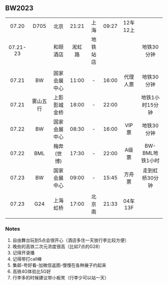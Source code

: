 ## BW2023

|        |      |            |       |        |       |         |      |
| :----: | :--: | :--------: | :---: |  :--:  | :---: | :-----: | :--: |
| 07.20  | D705 |    北京    | 21:21 |  上海  | 09:27 | 12车12上|      |
|07.21-23|      |  和颐酒店  | 淞虹路|地铁站店|       |         | 地铁30分钟 |
|        |      |            |       |        |       |         |      |
| 07.21  | BW   |国家会展中心| 11:00 |   -    | 16:00 | 代理人票| 地铁30分钟 |
| 07.21  |雾山五行|上影影城金桥|18:00|   -    | 22:00 |         | 地铁1小时15分钟 |
| 07.22  | BW   |国家会展中心| 08:30 |   -    | 16:00 | VIP票   | 地铁30分钟 |
| 07.22  | BML  | 梅奔(世博) | 17:30 |   -    | 22:00 | A级票   | BW-BML地铁1小时 |
| 07.23  | BW   |国家会展中心| 09:00 |   -    | 15:45 | 方舟票  | 走到虹桥30分钟 |
|        |      |            |       |        |       |         |      |
| 07.23  | G24  |  上海虹桥  | 17:00 | 北京南 | 21:33 | 04车13F |      |
|        |      |            |       |        |       |         |      |

### Notes
1. 自由舞台玩到5点会很开心（酒店多住一天放行李比较方便）
2. 晚些的高铁二次元浓度很高（比如7点的G28）
3. 记得开录播
4. 记得带打call棒
5. 集邮-夸好看-加微信返图-慢慢在各种展子约起来
6. 高铁4G体验比5G好
7. 行李多的时候建议带小板凳（行李少可以站一天）
